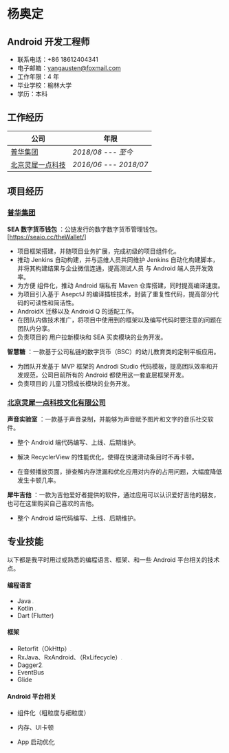 # 杨奥定

## Android 开发工程师

* 联系电话：+86 18612404341
* 电子邮箱：yangausten@foxmail.com
* 工作年限：4 年
* 毕业学校：榆林大学
* 学历：本科



## 工作经历

| 公司                                                         | 年限                  |
| ------------------------------------------------------------ | --------------------- |
| [普华集团](https://www.peogoo.com/)                          | *2018/08 --- 至今*    |
| [北京灵犀一点科技](https://baike.baidu.com/item/%E5%8C%97%E4%BA%AC%E7%81%B5%E7%8A%80%E4%B8%80%E7%82%B9%E7%A7%91%E6%8A%80%E6%96%87%E5%8C%96%E6%9C%89%E9%99%90%E5%85%AC%E5%8F%B8/20551778?fr=aladdin) | *2016/06 --- 2018/07* |



## 项目经历

### [普华集团](https://www.peogoo.com/)

**SEA 数字货币钱包** ：公链发行的数字数字货币管理钱包。[https://seaio.cc/theWallet/]

* 项目框架搭建，并随项目业务扩展，完成初级的项目组件化。
* 推动 Jenkins 自动构建，并与运维人员共同维护 Jenkins 自动化构建脚本，并将其构建结果与企业微信连通，提高测试人员 与 Android 端人员开发效率。
* 为方便 组件化，推动 Android 端私有 Maven 仓库搭建，同时提高编译速度。
* 为项目引入基于 AsepctJ 的编译插桩技术，封装了重复性代码，提高部分代码的可读性和简洁性。
* AndroidX 迁移以及 Android Q 的适配工作。
* 在团队内做技术推广，将项目中使用到的框架以及编写代码时要注意的问题在团队内分享。
* 负责项目的 用户拉新模块和 SEA 买卖模块的业务开发。

**智慧糖** ：一款基于公司私链的数字货币（BSC）的幼儿教育类的定制平板应用。

* 为团队开发基于 MVP 框架的 Androdi Studio 代码模板，提高团队效率和开发规范，公司目前所有的 Android 都使用这一套底层框架开发。
* 负责项目的 儿童习惯成长模块的业务开发。

### [北京灵犀一点科技文化有限公司](https://baike.baidu.com/item/%E5%8C%97%E4%BA%AC%E7%81%B5%E7%8A%80%E4%B8%80%E7%82%B9%E7%A7%91%E6%8A%80%E6%96%87%E5%8C%96%E6%9C%89%E9%99%90%E5%85%AC%E5%8F%B8/20551778?fr=aladdin)

**声音实验室** ：一款基于声音录制，并能够为声音赋予图片和文字的音乐社交软件。

* 整个 Android 端代码编写、上线、后期维护。
* 解决 RecyclerView 的性能优化，使得在快速滑动条目时不再卡顿。

* 在音频播放页面，排查解内存泄漏和优化应用对内存的占用问题，大幅度降低发生卡顿几率。

**犀牛吉他** ：一款为吉他爱好者提供的软件，通过应用可以认识爱好吉他的朋友，也可在这里购买自己喜欢的吉他。

* 整个 Android 端代码编写、上线、后期维护。



## 专业技能

以下都是我平时用过或熟悉的编程语言、框架、和一些  Android 平台相关的技术点。

#### 编程语言

* Java <img src="/Users/austen/Desktop/interview/star_pressed.png" style="zoom:12%;" />
* Kotlin <img src="/Users/austen/Desktop/interview/star_pressed.png" style="zoom:12%;" />
* Dart (Flutter) 

#### 框架

* Retorfit（OkHttp）<img src="/Users/austen/Desktop/interview/star_pressed.png" style="zoom:12%;" />
* RxJava、RxAndroid、（RxLifecycle）<img src="/Users/austen/Desktop/interview/star_pressed.png" style="zoom:12%;" />
* Dagger2<img src="/Users/austen/Desktop/interview/star_pressed.png" style="zoom:12%;" />
* EventBus
* Glide

#### Android 平台相关

* 组件化（粗粒度与细粒度）

* 内存、UI卡顿
* App 启动优化





